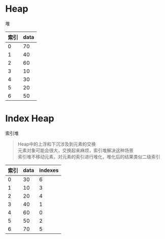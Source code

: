 # Heap
堆

| 索引 | data |
| :- | :- |
| 0 | 70 |
| 1 | 40 |
| 2 | 60 |
| 3 | 10 |
| 4 | 30 |
| 5 | 20 |
| 6 | 50 |

# Index Heap
索引堆
> Heap中的上浮和下沉涉及到元素的交换<br/>
> 元素对象可能会很大，交换起来麻烦，索引堆解决这种场景<br/>
> 索引堆不移动元素，对元素的索引进行堆化，堆化后的结果类似二级索引

| 索引 | data | indexes |
| :- | :- | :- |
| 0 | 30 | 6 |
| 1 | 10 | 3 |
| 2 | 20 | 4 |
| 3 | 40 | 1 |
| 4 | 60 | 0 |
| 5 | 50 | 2 |
| 6 | 70 | 5 |


